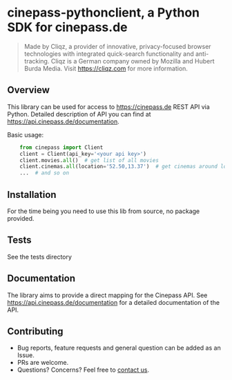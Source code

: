 cinepass-pythonclient, a Python SDK for cinepass.de
=====================

> Made by Cliqz, a provider of innovative, privacy-focused browser technologies with integrated quick-search functionality and anti-tracking. Cliqz is a German company owned by Mozilla and Hubert Burda Media. Visit https://cliqz.com for more information.

## Overview
This library can be used for access to https://cinepass.de REST API via Python.
Detailed description of API you can find at https://api.cinepass.de/documentation.


Basic usage:

```python
    from cinepass import Client
    client = Client(api_key='<your api key>')
    client.movies.all()  # get list of all movies
    client.cinemas.all(location='52.50,13.37')  # get cinemas around location
    ...  # and so on
```

## Installation
For the time being you need to use this lib from source, no package provided.

## Tests
See the tests directory

## Documentation
The library aims to provide a direct mapping for the Cinepass API. See https://api.cinepass.de/documentation for a detailed documentation of the API.

## Contributing
* Bug reports, feature requests and general question can be added as an Issue. 
* PRs are welcome. 
* Questions? Concerns? Feel free to [contact us](mailto:cliqz-oss@cliqz.com?subject=cinepass-pythonclient).
